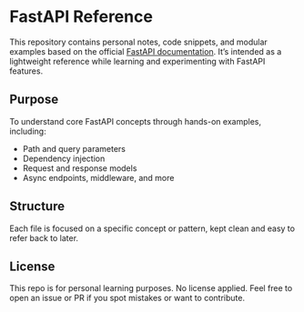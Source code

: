 # FastAPI Reference

This repository contains personal notes, code snippets, and modular examples based on the official [FastAPI documentation](https://fastapi.tiangolo.com/). It’s intended as a lightweight reference while learning and experimenting with FastAPI features.

## Purpose

To understand core FastAPI concepts through hands-on examples, including:

* Path and query parameters
* Dependency injection
* Request and response models
* Async endpoints, middleware, and more

## Structure

Each file is focused on a specific concept or pattern, kept clean and easy to refer back to later.

## License

This repo is for personal learning purposes. No license applied.
Feel free to open an issue or PR if you spot mistakes or want to contribute.